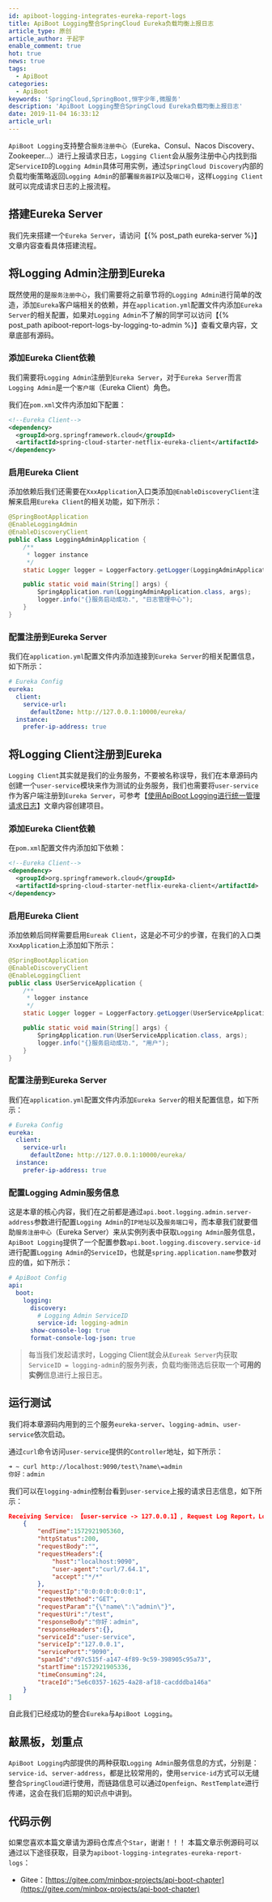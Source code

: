 ```yaml
---
id: apiboot-logging-integrates-eureka-report-logs
title: ApiBoot Logging整合SpringCloud Eureka负载均衡上报日志
article_type: 原创
article_author: 于起宇
enable_comment: true
hot: true
news: true
tags:
  - ApiBoot
categories:
  - ApiBoot
keywords: 'SpringCloud,SpringBoot,恒宇少年,微服务'
description: 'ApiBoot Logging整合SpringCloud Eureka负载均衡上报日志'
date: 2019-11-04 16:33:12
article_url:
---
```

`ApiBoot Logging`支持整合`服务注册中心`（Eureka、Consul、Nacos Discovery、Zookeeper...）进行上报请求日志，`Logging Client`会从服务注册中心内找到指定`ServiceID`的`Logging Admin`具体可用实例，通过`SpringCloud Discovery`内部的负载均衡策略返回`Logging Admin`的部署`服务器IP`以及`端口号`，这样`Logging Client`就可以完成请求日志的上报流程。

<!--more-->
## 搭建Eureka Server
我们先来搭建一个`Eureka Server`，请访问【{% post_path eureka-server %}】文章内容查看具体搭建流程。

## 将Logging Admin注册到Eureka
既然使用的是`服务注册中心`，我们需要将之前章节将的`Logging Admin`进行简单的改造，添加`Eureka`客户端相关的依赖，并在`application.yml`配置文件内添加`Eureka Server`的相关配置，如果对`Logging Admin`不了解的同学可以访问【{% post_path apiboot-report-logs-by-logging-to-admin %}】查看文章内容，文章底部有源码。
### 添加Eureka Client依赖
我们需要将`Logging Admin`注册到`Eureka Server`，对于`Eureka Server`而言`Logging Admin`是一个`客户端`（Eureka Client）角色。

我们在`pom.xml`文件内添加如下配置：

```xml
<!--Eureka Client-->
<dependency>
  <groupId>org.springframework.cloud</groupId>
  <artifactId>spring-cloud-starter-netflix-eureka-client</artifactId>
</dependency>
```

### 启用Eureka Client

添加依赖后我们还需要在`XxxApplication`入口类添加`@EnableDiscoveryClient`注解来启用`Eureka Client`的相关功能，如下所示：

```java
@SpringBootApplication
@EnableLoggingAdmin
@EnableDiscoveryClient
public class LoggingAdminApplication {
    /**
     * logger instance
     */
    static Logger logger = LoggerFactory.getLogger(LoggingAdminApplication.class);

    public static void main(String[] args) {
        SpringApplication.run(LoggingAdminApplication.class, args);
        logger.info("{}服务启动成功.", "日志管理中心");
    }
}
```



### 配置注册到Eureka Server

我们在`application.yml`配置文件内添加连接到`Eureka Server`的相关配置信息，如下所示：

```yaml
# Eureka Config
eureka:
  client:
    service-url:
      defaultZone: http://127.0.0.1:10000/eureka/
  instance:
    prefer-ip-address: true
```

## 将Logging Client注册到Eureka

`Logging Client`其实就是我们的业务服务，不要被名称误导，我们在本章源码内创建一个`user-service`模块来作为测试的业务服务，我们也需要将`user-service`作为客户端注册到`Eureka Server`，可参考【[使用ApiBoot Logging进行统一管理请求日志](https://blog.yuqiyu.com/apiboot-unified-manage-request-logs.html)】文章内容创建项目。

### 添加Eureka Client依赖

在`pom.xml`配置文件内添加如下依赖：

```xml
<!--Eureka Client-->
<dependency>
  <groupId>org.springframework.cloud</groupId>
  <artifactId>spring-cloud-starter-netflix-eureka-client</artifactId>
</dependency>
```

### 启用Eureka Client

添加依赖后同样需要启用`Eureak Client`，这是必不可少的步骤，在我们的入口类`XxxApplication`上添加如下所示：

```java
@SpringBootApplication
@EnableDiscoveryClient
@EnableLoggingClient
public class UserServiceApplication {
    /**
     * logger instance
     */
    static Logger logger = LoggerFactory.getLogger(UserServiceApplication.class);

    public static void main(String[] args) {
        SpringApplication.run(UserServiceApplication.class, args);
        logger.info("{}服务启动成功.", "用户");
    }
}
```



### 配置注册到Eureka Server

我们在`application.yml`配置文件内添加`Eureka Server`的相关配置信息，如下所示：

```yaml
# Eureka Config
eureka:
  client:
    service-url:
      defaultZone: http://127.0.0.1:10000/eureka/
  instance:
    prefer-ip-address: true
```

### 配置Logging Admin服务信息

这是本章的核心内容，我们在之前都是通过`api.boot.logging.admin.server-address`参数进行配置`Logging Admin`的`IP地址`以及`服务端口号`，而本章我们就要借助`服务注册中心`（Eureka Server）来从实例列表中获取`Logging Admin`服务信息，`ApiBoot Logging`提供了一个配置参数`api.boot.logging.discovery.service-id`进行配置`Logging Admin`的`ServiceID`，也就是`spring.application.name`参数对应的值，如下所示：

```yaml
# ApiBoot Config
api:
  boot:
    logging:
      discovery:
        # Logging Admin ServiceID
        service-id: logging-admin
      show-console-log: true
      format-console-log-json: true
```

> 每当我们发起请求时，Logging Client就会从`Eureak Server`内获取`ServiceID = logging-admin`的服务列表，负载均衡筛选后获取一个**可用的实例**信息进行上报日志。

## 运行测试

我们将本章源码内用到的三个服务`eureka-server`、`logging-admin`、`user-service`依次启动。

通过`curl`命令访问`user-service`提供的`Controller`地址，如下所示：

```bash
➜ ~ curl http://localhost:9090/test\?name\=admin
你好：admin
```

我们可以在`logging-admin`控制台看到`user-service`上报的请求日志信息，如下所示：

```json
Receiving Service: 【user-service -> 127.0.0.1】, Request Log Report，Logging Content：[
	{
		"endTime":1572921905360,
		"httpStatus":200,
		"requestBody":"",
		"requestHeaders":{
			"host":"localhost:9090",
			"user-agent":"curl/7.64.1",
			"accept":"*/*"
		},
		"requestIp":"0:0:0:0:0:0:0:1",
		"requestMethod":"GET",
		"requestParam":"{\"name\":\"admin\"}",
		"requestUri":"/test",
		"responseBody":"你好：admin",
		"responseHeaders":{},
		"serviceId":"user-service",
		"serviceIp":"127.0.0.1",
		"servicePort":"9090",
		"spanId":"d97c515f-a147-4f89-9c59-398905c95a73",
		"startTime":1572921905336,
		"timeConsuming":24,
		"traceId":"5e6c0357-1625-4a28-af18-cacdddba146a"
	}
]
```

自此我们已经成功的整合`Eureka`与`ApiBoot Logging`。

## 敲黑板，划重点

`ApiBoot Logging`内部提供的两种获取`Logging Admin`服务信息的方式，分别是：`service-id`、`server-address`，都是比较常用的，使用`service-id`方式可以无缝整合`SpringCloud`进行使用，而链路信息可以通过`Openfeign`、`RestTemplate`进行传递，这会在我们后期的知识点中讲到。

## 代码示例
如果您喜欢本篇文章请为源码仓库点个`Star`，谢谢！！！
本篇文章示例源码可以通过以下途径获取，目录为`apiboot-logging-integrates-eureka-report-logs`：

- Gitee：[https://gitee.com/minbox-projects/api-boot-chapter](https://gitee.com/minbox-projects/api-boot-chapter)
